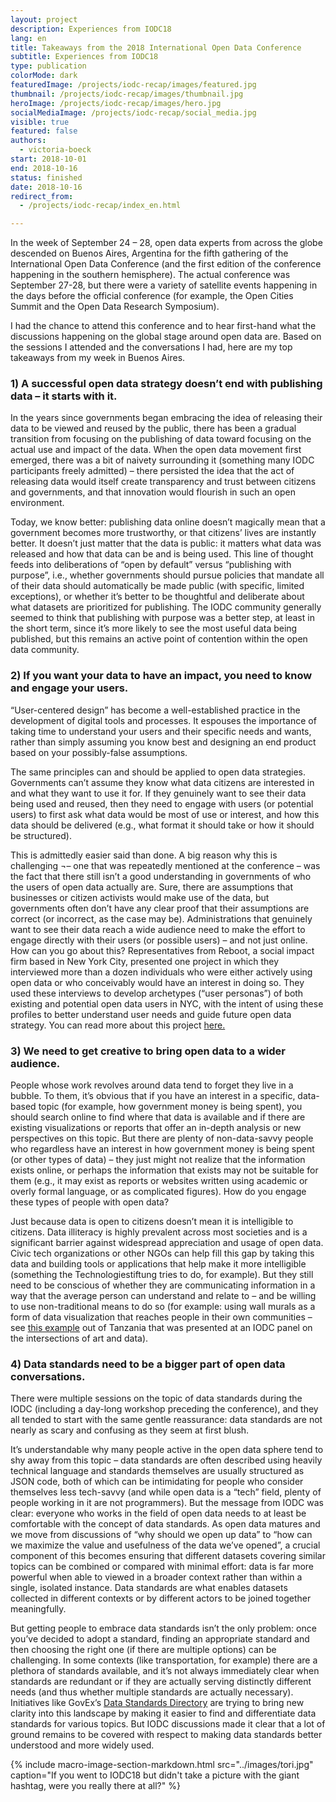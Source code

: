 ```yaml
---
layout: project
description: Experiences from IODC18
lang: en
title: Takeaways from the 2018 International Open Data Conference
subtitle: Experiences from IODC18
type: publication
colorMode: dark
featuredImage: /projects/iodc-recap/images/featured.jpg
thumbnail: /projects/iodc-recap/images/thumbnail.jpg
heroImage: /projects/iodc-recap/images/hero.jpg
socialMediaImage: /projects/iodc-recap/social_media.jpg
visible: true
featured: false
authors:
  - victoria-boeck
start: 2018-10-01
end: 2018-10-16
status: finished
date: 2018-10-16
redirect_from:
  - /projects/iodc-recap/index_en.html

---
```

In the week of September 24 – 28, open data experts from across the globe descended on Buenos Aires, Argentina for the fifth gathering of the International Open Data Conference (and the first edition of the conference happening in the southern hemisphere). The actual conference was September 27-28, but there were a variety of satellite events happening in the days before the official conference (for example, the Open Cities Summit and the Open Data Research Symposium).

I had the chance to attend this conference and to hear first-hand what the discussions happening on the global stage around open data are. Based on the sessions I attended and the conversations I had, here are my top takeaways from my week in Buenos Aires.

### 1) A successful open data strategy doesn’t end with publishing data – it starts with it.

In the years since governments began embracing the idea of releasing their data to be viewed and reused by the public, there has been a gradual transition from focusing on the publishing of data toward focusing on the actual use and impact of the data. When the open data movement first emerged, there was a bit of naivety surrounding it (something many IODC participants freely admitted) – there persisted the idea that the act of releasing data would itself create transparency and trust between citizens and governments, and that innovation would flourish in such an open environment.

Today, we know better: publishing data online doesn’t magically mean that a government becomes more trustworthy, or that citizens’ lives are instantly better. It doesn’t just matter that the data is public: it matters what data was released and how that data can be and is being used. This line of thought feeds into deliberations of “open by default” versus “publishing with purpose”, i.e., whether governments should pursue policies that mandate all of their data should automatically be made public (with specific, limited exceptions), or whether it’s better to be thoughtful and deliberate about what datasets are prioritized for publishing. The IODC community generally seemed to think that publishing with purpose was a better step, at least in the short term, since it’s more likely to see the most useful data being published, but this remains an active point of contention within the open data community.

### 2) If you want your data to have an impact, you need to know and engage your users.

“User-centered design” has become a well-established practice in the development of digital tools and processes. It espouses the importance of taking time to understand your users and their specific needs and wants, rather than simply assuming you know best and designing an end product based on your possibly-false assumptions.

The same principles can and should be applied to open data strategies. Governments can’t assume they know what data citizens are interested in and what they want to use it for. If they genuinely want to see their data being used and reused, then they need to engage with users (or potential users) to first ask what data would be most of use or interest, and how this data should be delivered (e.g., what format it should take or how it should be structured).

This is admittedly easier said than done. A big reason why this is challenging ¬– one that was repeatedly mentioned at the conference – was the fact that there still isn’t a good understanding in governments of who the users of open data actually are. Sure, there are assumptions that businesses or citizen activists would make use of the data, but governments often don’t have any clear proof that their assumptions are correct (or incorrect, as the case may be). Administrations that genuinely want to see their data reach a wide audience need to make the effort to engage directly with their users (or possible users) – and not just online. How can you go about this? Representatives from Reboot, a social impact firm based in New York City, presented one project in which they interviewed more than a dozen individuals who were either actively using open data or who conceivably would have an interest in doing so. They used these interviews to develop archetypes (“user personas”) of both existing and potential open data users in NYC, with the intent of using these profiles to better understand user needs and guide future open data strategy. You can read more about this project [here.](https://opendata.cityofnewyork.us/wp-content/uploads/2017/07/Understanding-the-Users-of-Open-Data_Reboot.pdf)

### 3) We need to get creative to bring open data to a wider audience.

People whose work revolves around data tend to forget they live in a bubble. To them, it’s obvious that if you have an interest in a specific, data-based topic (for example, how government money is being spent), you should search online to find where that data is available and if there are existing visualizations or reports that offer an in-depth analysis or new perspectives on this topic. But there are plenty of non-data-savvy people who regardless have an interest in how government money is being spent (or other types of data) – they just might not realize that the information exists online, or perhaps the information that exists may not be suitable for them (e.g., it may exist as reports or websites written using academic or overly formal language, or as complicated figures). How do you engage these types of people with open data?

Just because data is open to citizens doesn’t mean it is intelligible to citizens. Data illiteracy is highly prevalent across most societies and is a significant barrier against widespread appreciation and usage of open data. Civic tech organizations or other NGOs can help fill this gap by taking this data and building tools or applications that help make it more intelligible (something the Technologiestiftung tries to do, for example). But they still need to be conscious of whether they are communicating information in a way that the average person can understand and relate to – and be willing to use non-traditional means to do so (for example: using wall murals as a form of data visualization that reaches people in their own communities – see [this example](https://datazetu.or.tz/wp-content/uploads/2018/06/Using-a-data-mural-to-fight-drug-abuse-in-Temeke.pdf) out of Tanzania that was presented at an IODC panel on the intersections of art and data).

### 4) Data standards need to be a bigger part of open data conversations.

There were multiple sessions on the topic of data standards during the IODC (including a day-long workshop preceding the conference), and they all tended to start with the same gentle reassurance: data standards are not nearly as scary and confusing as they seem at first blush.

It’s understandable why many people active in the open data sphere tend to shy away from this topic – data standards are often described using heavily technical language and standards themselves are usually structured as JSON code, both of which can be intimidating for people who consider themselves less tech-savvy (and while open data is a “tech” field, plenty of people working in it are not programmers). But the message from IODC was clear: everyone who works in the field of open data needs to at least be comfortable with the concept of data standards. As open data matures and we move from discussions of “why should we open up data” to “how can we maximize the value and usefulness of the data we’ve opened”, a crucial component of this becomes ensuring that different datasets covering similar topics can be combined or compared with minimal effort: data is far more powerful when able to viewed in a broader context rather than within a single, isolated instance. Data standards are what enables datasets collected in different contexts or by different actors to be joined together meaningfully.

But getting people to embrace data standards isn’t the only problem: once you’ve decided to adopt a standard, finding an appropriate standard and then choosing the right one (if there are multiple options) can be challenging. In some contexts (like transportation, for example) there are a plethora of standards available, and it’s not always immediately clear when standards are redundant or if they are actually serving distinctly different needs (and thus whether multiple standards are actually necessary). Initiatives like GovEx’s [Data Standards Directory](https://datastandards.directory/) are trying to bring new clarity into this landscape by making it easier to find and differentiate data standards for various topics. But IODC discussions made it clear that a lot of ground remains to be covered with respect to making data standards better understood and more widely used.

{% include macro-image-section-markdown.html src="../images/tori.jpg" caption="If you went to IODC18 but didn't take a picture with the giant hashtag, were you really there at all?" %}

